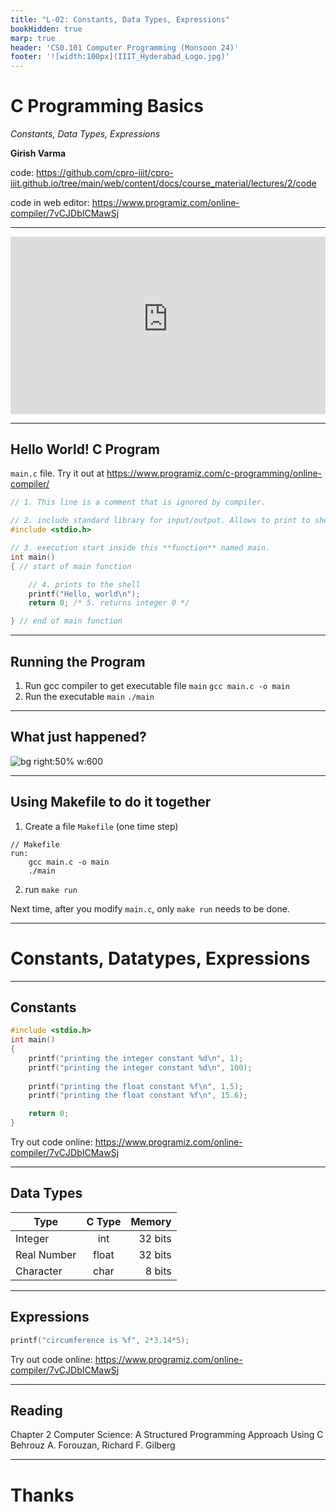 ```yaml
---
title: "L-02: Constants, Data Types, Expressions"
bookHidden: true
marp: true
header: 'CS0.101 Computer Programming (Monsoon 24)'
footer: '![width:100px](IIIT_Hyderabad_Logo.jpg)'
---
```


# C Programming Basics 
_Constants, Data Types, Expressions_


__Girish Varma__

code: https://github.com/cpro-iiit/cpro-iiit.github.io/tree/main/web/content/docs/course_material/lectures/2/code

code in web editor: https://www.programiz.com/online-compiler/7vCJDbICMawSj

---



<div style="max-width: 640px"><div style="position: relative; padding-bottom: 56.25%; height: 0; overflow: hidden;"><iframe src="https://iiitaphyd-my.sharepoint.com/personal/rc-support_iiit_ac_in/_layouts/15/embed.aspx?UniqueId=ffcf6f47-d379-4c7b-bb4d-9c07610ab638&embed=%7B%22ust%22%3Atrue%2C%22hv%22%3A%22CopyEmbedCode%22%7D&referrer=StreamWebApp&referrerScenario=EmbedDialog.Create" width="640" height="360" frameborder="0" scrolling="no" allowfullscreen title="Computer Programming _ SH-2 (09.35AM-10.30AM)-20240807_051307-Meeting Recording.mp4" style="border:none; position: absolute; top: 0; left: 0; right: 0; bottom: 0; height: 100%; max-width: 100%;"></iframe></div></div>



---

## Hello World! C Program

`main.c` file. Try it out at https://www.programiz.com/c-programming/online-compiler/ 
```c
// 1. This line is a comment that is ignored by compiler.

// 2. include standard library for input/output. Allows to print to shell
#include <stdio.h> 

// 3. execution start inside this **function** named main. 
int main() 
{ // start of main function

    // 4. prints to the shell
    printf("Hello, world\n");
    return 0; /* 5. returns integer 0 */

} // end of main function
```

---

## Running the Program

1. Run gcc compiler to get executable file `main`
```gcc main.c -o main```
2. Run the executable `main`
```./main```

---
## What just happened?

![bg right:50% w:600](c_compilation.png)

---
## Using Makefile to do it together

1. Create a file `Makefile` (one time step)
```make
// Makefile
run: 
    gcc main.c -o main
    ./main
```

2. run `make run`

Next time, after you modify `main.c`, only `make run` needs to be done.

---

# Constants, Datatypes, Expressions

---
## Constants


```c
#include <stdio.h> 
int main() 
{ 
    printf("printing the integer constant %d\n", 1);
    printf("printing the integer constant %d\n", 100);
    
    printf("printing the float constant %f\n", 1.5);
    printf("printing the float constant %f\n", 15.6);

    return 0;
} 
```

Try out code online:
https://www.programiz.com/online-compiler/7vCJDbICMawSj 

---

## Data Types


| Type             |C Type     |Memory   |
|------------------|:---------:|--------:|
| Integer          |  int      | 32 bits |
| Real Number      |  float    | 32 bits  |
| Character        |  char     |  8 bits |



---

## Expressions
```c
printf("circumference is %f", 2*3.14*5);
```

Try out code online:
https://www.programiz.com/online-compiler/7vCJDbICMawSj 

---

## Reading 


Chapter 2
Computer Science: A Structured Programming Approach Using C    
Behrouz A. Forouzan, Richard F. Gilberg


---


# Thanks
